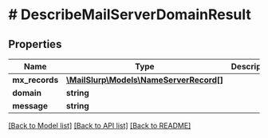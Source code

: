 # # DescribeMailServerDomainResult

## Properties

Name | Type | Description | Notes
------------ | ------------- | ------------- | -------------
**mx_records** | [**\MailSlurp\Models\NameServerRecord[]**](NameServerRecord) |  | 
**domain** | **string** |  | 
**message** | **string** |  | [optional] 

[[Back to Model list]](../../README#documentation-for-models) [[Back to API list]](../../README#documentation-for-api-endpoints) [[Back to README]](../../README)


